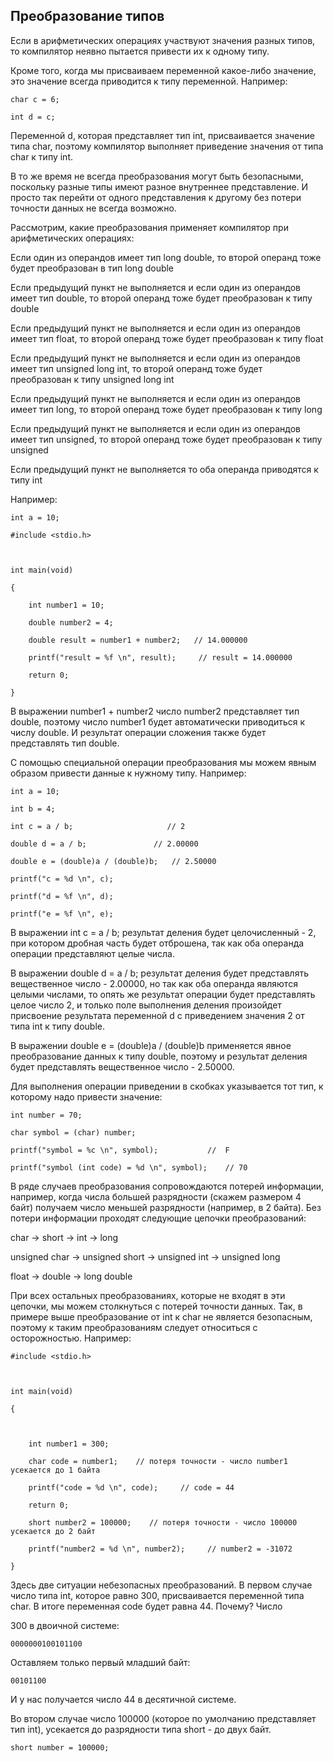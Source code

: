 ## Преобразование типов

Если в арифметических операциях участвуют значения разных типов, то компилятор неявно пытается привести их к одному типу. 

Кроме того, когда мы присваиваем переменной какое-либо значение, это значение всегда приводится к типу переменной. Например:

```
char c = 6;

int d = c;
```

Переменной d, которая представляет тип int, присваивается значение типа char, поэтому компилятор выполняет приведение значения от типа char к типу int.

В то же время не всегда преобразования могут быть безопасными, поскольку разные типы имеют разное внутреннее представление. И просто так перейти от одного представления к другому без потери точности данных не всегда возможно.

Рассмотрим, какие преобразования применяет компилятор при арифметических операциях:

Если один из операндов имеет тип long double, то второй операнд тоже будет преобразован в тип long double

Если предыдущий пункт не выполняется и если один из операндов имеет тип double, то второй операнд тоже будет преобразован к типу double

Если предыдущий пункт не выполняется и если один из операндов имеет тип float, то второй операнд тоже будет преобразован к типу float

Если предыдущий пункт не выполняется и если один из операндов имеет тип unsigned long int, то второй операнд тоже будет преобразован к типу unsigned long int

Если предыдущий пункт не выполняется и если один из операндов имеет тип long, то второй операнд тоже будет преобразован к типу long

Если предыдущий пункт не выполняется и если один из операндов имеет тип unsigned, то второй операнд тоже будет преобразован к типу unsigned

Если предыдущий пункт не выполняется то оба операнда приводятся к типу int

Например:

```
int a = 10;

#include <stdio.h>

 

int main(void)

{

    int number1 = 10;

    double number2 = 4;

    double result = number1 + number2;   // 14.000000

    printf("result = %f \n", result);     // result = 14.000000

    return 0;

}
```

В выражении number1 + number2 число number2 представляет тип double, поэтому число number1 будет автоматически приводиться к числу double. И результат операции сложения также будет представлять тип double.

С помощью специальной операции преобразования мы можем явным образом привести данные к нужному типу. Например:

```
int a = 10;

int b = 4;

int c = a / b;                     // 2

double d = a / b;				// 2.00000

double e = (double)a / (double)b;	// 2.50000

printf("c = %d \n", c);

printf("d = %f \n", d);

printf("e = %f \n", e);
```

В выражении int c = a / b; результат деления будет целочисленный - 2, при котором дробная часть будет отброшена, так как оба операнда операции представляют целые числа.

В выражении double d = a / b; результат деления будет представлять вещественное число - 2.00000, но так как оба операнда являются целыми числами, то опять же результат операции будет представлять целое число 2, и только поле выполнения деления произойдет присвоение результата переменной d с приведением значения 2 от типа int к типу double.

В выражении double e = (double)a / (double)b применяется явное преобразование данных к типу double, поэтому и результат деления будет представлять вещественное число - 2.50000.

Для выполнения операции приведении в скобках указывается тот тип, к которому надо привести значение:

```
int number = 70;

char symbol = (char) number;

printf("symbol = %c \n", symbol);			//	F

printf("symbol (int code) = %d \n", symbol);	// 70
```

В ряде случаев преобразования сопровождаются потерей информации, например, когда числа большей разрядности (скажем размером 4 байт) получаем число меньшей разрядности (например, в 2 байта). Без потери информации проходят следующие цепочки преобразований:

char -> short -> int -> long

unsigned char -> unsigned short -> unsigned int -> unsigned long

float -> double -> long double

При всех остальных преобразованиях, которые не входят в эти цепочки, мы можем столкнуться с потерей точности данных. Так, в примере выше преобразование от int к char не является безопасным, поэтому к таким преобразованиям следует относиться с осторожностью. Например:

```
#include <stdio.h>

 

int main(void)

{

    

    int number1 = 300;

    char code = number1;    // потеря точности - число number1 усекается до 1 байта

    printf("code = %d \n", code);     // code = 44

    return 0;

    short number2 = 100000;    // потеря точности - число 100000 усекается до 2 байт

    printf("number2 = %d \n", number2);     // number2 = -31072

}
```

Здесь две ситуации небезопасных преобразований. В первом случае число типа int, которое равно 300, присваивается переменной типа char. В итоге переменная code будет равна 44. Почему? Число 

300 в двоичной системе:

```
0000000100101100
```

Оставляем только первый младший байт:

```
00101100
```

И у нас получается число 44 в десятичной системе.

Во втором случае число 100000 (которое по умолчанию представляет тип int), усекается до разрядности типа short - до двух байт.

```
short number = 100000;
```

